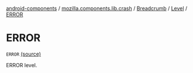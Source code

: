 [android-components](../../../index.md) / [mozilla.components.lib.crash](../../index.md) / [Breadcrumb](../index.md) / [Level](index.md) / [ERROR](./-e-r-r-o-r.md)

# ERROR

`ERROR` [(source)](https://github.com/mozilla-mobile/android-components/blob/master/components/lib/crash/src/main/java/mozilla/components/lib/crash/Breadcrumb.kt#L62)

ERROR level.

